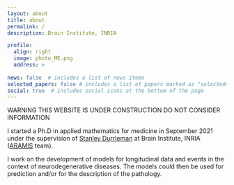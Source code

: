 ```yaml
---
layout: about
title: about
permalink: /
description: Brain Institute, INRIA

profile:
  align: right
  image: photo_ME.png
  address: >
   
news: false  # includes a list of news items
selected_papers: false # includes a list of papers marked as "selected={true}"
social: true  # includes social icons at the bottom of the page
---
```


WARNING THIS WEBSITE IS UNDER CONSTRUCTION DO NOT CONSIDER INFORMATION

I started a Ph.D in applied mathematics for medicine in September 2021 under the supervision of [Stanley Durrleman](https://who.rocq.inria.fr/Stanley.Durrleman/) at Brain Institute, INRIA ([ARAMIS](https://www.aramislab.fr/) team). 

I work on the development of models for longitudinal data and events in the context of neurodegenerative diseases. The models could then be used for prediction and/or for the description of the pathology.
